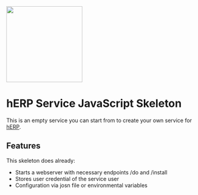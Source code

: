 <img src="https://herp.app/herp-logo.svg" width="200">

# hERP Service JavaScript Skeleton

This is an empty service you can start from to create your own service for [hERP](https://herp.app).

## Features

This skeleton does already:

* Starts a webserver with necessary endpoints /do and /install
* Stores user credential of the service user
* Configuration via josn file or environmental variables

